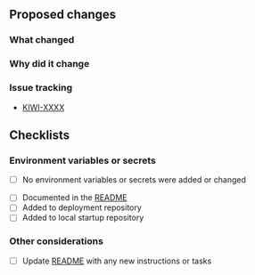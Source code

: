 <!-- Provide a general summary of your changes in the Title above -->
<!-- Include the Jira ticket number in square brackets as prefix, eg `[F2F-XXX] PR Title` -->

## Proposed changes

### What changed

<!-- Describe the changes in detail - the "what"-->

### Why did it change

<!-- Describe the reason these changes were made - the "why" -->

### Issue tracking
<!-- List any related Jira tickets or GitHub issues -->
<!-- List any related ADRs or RFCs -->
<!-- Delete/copy as appropriate -->

- [KIWI-XXXX](https://govukverify.atlassian.net/browse/KIWI-XXXX)

## Checklists

### Environment variables or secrets

<!-- Delete if changes DO include new environment variables or secrets -->
- [ ] No environment variables or secrets were added or changed

<!-- Delete if changes DO NOT include new environment variables or secrets -->
- [ ] Documented in the [README](./blob/main/README.md)
- [ ] Added to deployment repository
- [ ] Added to local startup repository

### Other considerations

- [ ] Update [README](./blob/main/README.md) with any new instructions or tasks